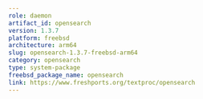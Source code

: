 ```yaml
---
role: daemon
artifact_id: opensearch
version: 1.3.7
platform: freebsd
architecture: arm64
slug: opensearch-1.3.7-freebsd-arm64
category: opensearch
type: system-package
freebsd_package_name: opensearch
link: https://www.freshports.org/textproc/opensearch
---
```

